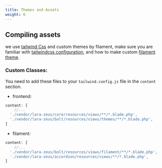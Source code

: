```yaml
---
title: Themes and Assets
weight: 6
---
```


## Compiling assets

we use [tailwind Css](https://tailwindcss.com/) and custom themes by filament, make sure you are familiar with [tailwindcss configuration](https://tailwindcss.com/docs/configuration), and how to make custom [filament theme](https://filamentphp.com/docs/2.x/admin/appearance#building-themes).

### Custom Classes:

You need to add these files to your `tailwind.config.js` file in the `content` section.

* frontend:

```js
content: [
    //...
  './vendor/lara-zeus/core/resources/views/**/*.blade.php',
  './vendor/lara-zeus/bolt/resources/views/themes/**/*.blade.php',
]
```

* filament:

```js
content: [
    //...
  './vendor/lara-zeus/bolt/resources/views/filament/**/*.blade.php',
  './vendor/lara-zeus/accordion/resources/views/**/*.blade.php',
]
```
